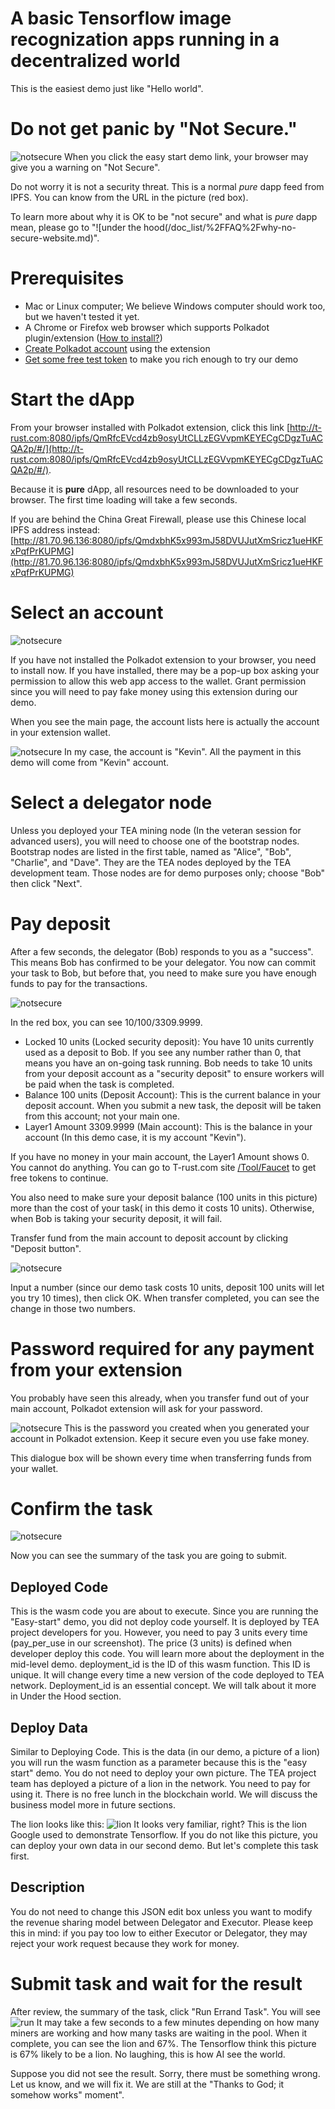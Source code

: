 
# A basic Tensorflow image recognization apps running in a decentralized world

This is the easiest demo just like "Hello world". 



# Do not get panic by "Not Secure."

![notsecure](https://github.com/tearust/tea-docs/blob/main/res/easystart1.png?raw=true)
When you click the easy start demo link, your browser may give you a warning on "Not Secure". 

Do not worry it is not a security threat. This is a normal *pure* dapp feed from IPFS. You can know from the URL in the picture (red box).

To learn more about why it is OK to be "not secure" and what is *pure* dapp mean, please go to "![under the hood(/doc_list/%2FFAQ%2Fwhy-no-secure-website.md)".

# Prerequisites
  - Mac or Linux computer; We believe Windows computer should work too, but we haven't tested it yet. 
  - A Chrome or Firefox web browser which supports Polkadot plugin/extension ([How to install?](../FAQ/how_to_install_polkadot_extension.md))
  - [Create Polkadot account](../FAQ/how_to_create_a_new_account.md) using the extension
  - [Get some free test token](../FAQ/how_to_get_free_test_token_to_start.md) to make you rich enough to try our demo

# Start the dApp

From your browser installed with Polkadot extension, click this link [http://t-rust.com:8080/ipfs/QmRfcEVcd4zb9osyUtCLLzEGVvpmKEYECgCDgzTuACQA2p/#/](http://t-rust.com:8080/ipfs/QmRfcEVcd4zb9osyUtCLLzEGVvpmKEYECgCDgzTuACQA2p/#/). 

Because it is **pure** dApp, all resources need to be downloaded to your browser. The first time loading will take a few seconds. 

If you are behind the China Great Firewall, please use this Chinese local IPFS address instead: [http://81.70.96.136:8080/ipfs/QmdxbhK5x993mJ58DVUJutXmSricz1ueHKFxPqfPrKUPMG](http://81.70.96.136:8080/ipfs/QmdxbhK5x993mJ58DVUJutXmSricz1ueHKFxPqfPrKUPMG)

# Select an account

![notsecure](https://github.com/tearust/tea-docs/blob/main/res/easystart2.png?raw=true)

If you have not installed the Polkadot extension to your browser, you need to install now. 
If you have installed, there may be a pop-up box asking your permission to allow this web app access to the wallet. Grant permission since you will need to pay fake money using this extension during our demo. 

When you see the main page, the account lists here is actually the account in your extension wallet.

![notsecure](https://github.com/tearust/tea-docs/blob/main/res/easystart3.png?raw=true)
In my case, the account is "Kevin". All the payment in this demo will come from "Kevin" account. 


# Select a delegator node
Unless you deployed your TEA mining node (In the veteran session for advanced users), you will need to choose one of the bootstrap nodes. Bootstrap nodes are listed in the first table, named as "Alice", "Bob", "Charlie", and "Dave". They are the TEA nodes deployed by the TEA development team. Those nodes are for demo purposes only; choose "Bob" then click "Next".

# Pay deposit
After a few seconds, the delegator (Bob) responds to you as a "success". This means Bob has confirmed to be your delegator. You now can commit your task to Bob,
but before that, you need to make sure you have enough funds to pay for the transactions.


![notsecure](https://github.com/tearust/tea-docs/blob/main/res/easystart4.png?raw=true)

In the red box, you can see 10/100/3309.9999. 
- Locked 10 units (Locked security deposit): You have 10 units currently used as a deposit to Bob. If you see any number rather than 0, that means you have an on-going task running. Bob needs to take 10 units from your deposit account as a "security deposit" to ensure workers will be paid when the task is completed. 
- Balance 100 units (Deposit Account): This is the current balance in your deposit account. When you submit a new task, the deposit will be taken from this account; not your main one.
- Layer1 Amount 3309.9999 (Main account): This is the balance in your account (In this demo case, it is my account "Kevin"). 

If you have no money in your main account, the Layer1 Amount shows 0. You cannot do anything. You can go to T-rust.com site [/Tool/Faucet](http://t-rust.com/tools/layer1_faucet) to get free tokens to continue. 

You also need to make sure your deposit balance (100 units in this picture) more than the cost of your task( in this demo it costs 10 units). Otherwise, when Bob is taking your security deposit, it will fail.

Transfer fund from the main account to deposit account by clicking "Deposit button". 

![notsecure](https://github.com/tearust/tea-docs/blob/main/res/easystart5.png?raw=true)

Input a number (since our demo task costs 10 units, deposit 100 units will let you try 10 times), then click OK.
When transfer completed, you can see the change in those two numbers.

# Password required for any payment from your extension
You probably have seen this already, when you transfer fund out of your main account, Polkadot extension will ask for your password.

![notsecure](https://github.com/tearust/tea-docs/blob/main/res/easystart6.png?raw=true)
This is the password you created when you generated your account in Polkadot extension. Keep it secure even you use fake money.

This dialogue box will be shown every time when transferring funds from your wallet. 

# Confirm the task

![notsecure](https://github.com/tearust/tea-docs/blob/main/res/easystart7.png?raw=true)

Now you can see the summary of the task you are going to submit.
## Deployed Code
This is the wasm code you are about to execute. 
Since you are running the "Easy-start" demo, you did not deploy code yourself. It is deployed by TEA project developers for you. However, you need to pay 3 units every time (pay_per_use in our screenshot). The price (3 units) is defined when developer deploy this code. You will learn more about the deployment in the mid-level demo. 
deployment_id is the ID of this wasm function. This ID is unique. It will change every time a new version of the code deployed to TEA network. Deployment_id is an essential concept. We will talk about it more in Under the Hood section. 

## Deploy Data
Similar to Deploying Code. This is the data (in our demo, a picture of a lion) you will run the wasm function as a parameter because this is the "easy start" demo. You do not need to deploy your own picture. The TEA project team has deployed a picture of a lion in the network. You need to pay for using it. There is no free lunch in the blockchain world. We will discuss the business model more in future sections.

The lion looks like this:
![lion](https://github.com/tearust/tea-docs/blob/main/res/lion.jpg?raw=true)
It looks very familiar, right? This is the lion Google used to demonstrate Tensorflow. If you do not like this picture, you can deploy your own data in our second demo. But let's complete this task first.

## Description
You do not need to change this JSON edit box unless you want to modify the revenue sharing model between Delegator and Executor. Please keep this in mind: if you pay too low to either Executor or Delegator, they may reject your work request because they work for money.

# Submit task and wait for the result
After review, the summary of the task, click "Run Errand Task". You will see
![run](https://github.com/tearust/tea-docs/blob/main/res/easystart8.png?raw=true)
It may take a few seconds to a few minutes depending on how many miners are working and how many tasks are waiting in the pool.
When it complete, you can see the lion and 67%. The Tensorflow think this picture is 67% likely to be a lion. No laughing, this is how AI see the world.

Suppose you did not see the result. Sorry, there must be something wrong. Let us know, and we will fix it. We are still at the "Thanks to God; it somehow works" moment".

